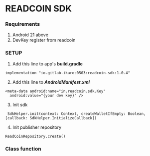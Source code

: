 # READCOIN SDK

### Requirements
1. Android 21 above
2. DevKey register from readcoin

### SETUP

1. Add this line to app's **build.gradle**
```
implementation "io.gitlab.ikaros0503:readcoin-sdk:1.0.4"
```

2. Add this line to ***AndroidManifest.xml***

```
<meta-data android:name="in.readcoin.sdk.Key"
  android:value="{your dev key}" />
```

3. Init sdk
```
 SdkHelper.init(context: Context, createWalletIfEmpty: Boolean, [callback: SdkHelper.InitializeCallback])
```

4. Init publisher repository
```
ReadCoinRepository.create()
```

### Class function

